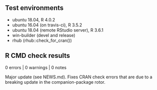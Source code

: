 ## Test environments
* ubuntu 18.04, R 4.0.2
* ubuntu 16.04 (on travis-ci), R 3.5.2
* ubuntu 18.04 (remote RStudio server), R 3.6.1
* win-builder (devel and release)
* rhub (rhub::check_for_cran())


## R CMD check results

0 errors | 0 warnings | 0 notes

Major update (see NEWS.md). Fixes CRAN check errors that are due to a breaking 
update in the companion-package rotor.
